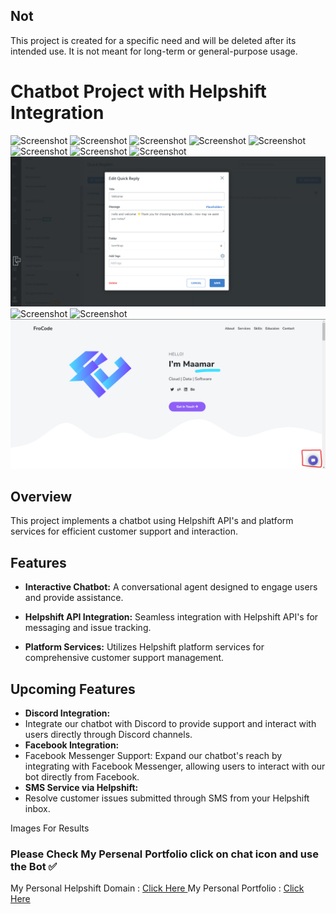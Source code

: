 ## Not

This project is created for a specific need and will be deleted after its intended use. It is not meant for long-term or general-purpose usage.

# Chatbot Project with Helpshift Integration
![Screenshot](/ScreenShots/Capture%20d'écran%202024-01-24%20194638.png)
![Screenshot](/ScreenShots/Capture%20d'écran%202024-01-24%20194718.png)
![Screenshot](/ScreenShots/Capture%20d'écran%202024-01-24%20203646.png)
![Screenshot](/ScreenShots/Capture%20d'écran%202024-01-24%20204815.png)
![Screenshot](/ScreenShots/Capture%20d'écran%202024-01-24%20204857.png)
![Screenshot](/ScreenShots/Capture%20d'écran%202024-01-24%20205640.png)
![Screenshot](/ScreenShots/Capture%20d'écran%202024-01-24%20210224.png)
![Screenshot](/ScreenShots/Capture%20d'écran%202024-01-24%20210246.png)
![Screenshot](/ScreenShots/grt.png)
![Screenshot](/ScreenShots/Capture%20d'écran%202024-01-26%20103026.png)
![Screenshot](/ScreenShots/Capture%20d'écran%202024-01-24%20201830.png)
![Screenshot](/ScreenShots/pb.png)

## Overview

This project implements a chatbot using Helpshift API's and platform services for efficient customer support and interaction.

## Features

- **Interactive Chatbot:** A conversational agent designed to engage users and provide assistance.

- **Helpshift API Integration:** Seamless integration with Helpshift API's for messaging and issue tracking.

- **Platform Services:** Utilizes Helpshift platform services for comprehensive customer support management.

## Upcoming Features

- **Discord Integration:**
- Integrate our chatbot with Discord to provide support and interact with users directly through Discord channels.
- **Facebook Integration:**
- Facebook Messenger Support: Expand our chatbot's reach by integrating with Facebook Messenger, allowing users to interact with our bot directly from Facebook.
- **SMS Service via Helpshift:**
- Resolve customer issues submitted through SMS from your Helpshift inbox.

Images For Results
### Please Check My Persenal Portfolio click on chat icon and use the Bot ✅
My Personal Helpshift Domain : <a href="https://frocode.helpshift.com/"> Click Here </a>
My Personal Portfolio : <a href="https://frocode.github.io/Portfolio2/"> Click Here </a>
